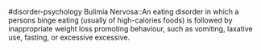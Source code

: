 #disorder-psychology 
Bulimia Nervosa::An eating disorder in which a persons binge eating (usually of high-calories foods) is followed by inappropriate weight loss promoting behaviour, such as vomiting, laxative use, fasting, or excessive excessive.
